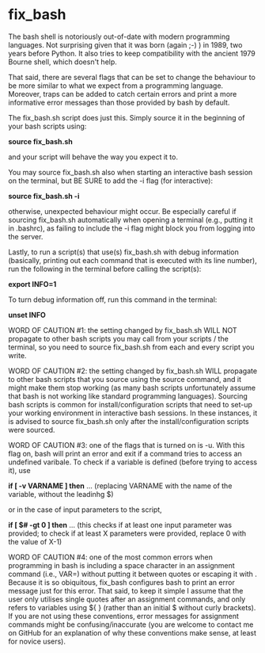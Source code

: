 # fix_bash

The bash shell is notoriously out-of-date with modern programming languages. Not surprising given that it was born (again ;-) ) in 1989, two years before Python. It also tries to keep compatibility with the ancient 1979 Bourne shell, which doesn't help.

That said, there are several flags that can be set to change the behaviour to be more similar to what we expect from a programming language. Moreover, traps can be added to catch certain errors and print a more informative error messages than those provided by bash by default.

The fix_bash.sh script does just this. Simply source it in the beginning of your bash scripts using:

**source fix_bash.sh**

and your script will behave the way you expect it to.

You may source fix_bash.sh also when starting an interactive bash session on the terminal, but BE SURE to add the -i flag (for interactive):

**source fix_bash.sh -i**

otherwise, unexpected behaviour might occur. Be especially careful if sourcing fix_bash.sh automatically when opening a terminal (e.g., putting it in .bashrc), as failing to include the -i flag might block you from logging into the server.

Lastly, to run a script(s) that use(s) fix_bash.sh with debug information (basically, printing out each command that is executed with its line number), run the following in the terminal before calling the script(s):

**export INFO=1**

To turn debug information off, run this command in the terminal:

**unset INFO**


WORD OF CAUTION #1: the setting changed by fix_bash.sh WILL NOT propagate to other bash scripts you may call from your scripts / the terminal, so you need to source fix_bash.sh from each and every script you write.

WORD OF CAUTION #2: the setting changed by fix_bash.sh WILL propagate to other bash scripts that you source using the source command, and it might make them stop working (as many bash scripts unfortunately assume that bash is not working like standard programming languages). Sourcing bash scripts is common for install/configuration scripts that need to set-up your working environment in interactive bash sessions. In these instances, it is advised to source fix_bash.sh only after the install/configuration scripts were sourced.

WORD OF CAUTION #3: one of the flags that is turned on is -u. With this flag on, bash will print an error and exit if a command tries to access an undefined varibale. To check if a variable is defined (before trying to access it), use 

**if [ -v VARNAME ] then** ...  (replacing VARNAME with the name of the variable, without the leadinhg $)

or in the case of input parameters to the script, 

**if [ $# -gt 0 ] then** ...     (this checks if at least one input parameter was provided; to check if at least X parameters were provided, replace 0 with the value of X-1) 

WORD OF CAUTION #4: one of the most common errors when programming in bash is including a space character in an assignment command (i.e., VAR=) without putting it between quotes or escaping it with \. Because it is so obiquitous, fix_bash configures bash to print an error message just for this error. That said, to keep it simple I assume that the user only utilises single quotes after an assignment commands, and only refers to variables using ${ } (rather than an initial $ without curly brackets). If you are not using these conventions, error messages for assignment commands might be confusing/inaccurate (you are welcome to contact me on GitHub for an explanation of why these conventions make sense, at least for novice users). 


